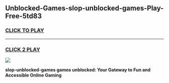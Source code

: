 
## Unblocked-Games-slop-unblocked-games-Play-Free-5td83
<h3>
<a href="https://premium76.site?title=slop-unblocked-games&ref=15A">CLICK TO PLAY</a></h3>
<hr>

<h3>
<a href="https://premium76.site?title=slop-unblocked-games&ref=15A">CLICK 2 PLAY</a>
  
</h3>

<a href="https://premium76.site?title=slop-unblocked-games&ref=15A"><img src="https://clearcache.store/games.png"></a>


**slop-unblocked-games games unblocked: Your Gateway to Fun and Accessible Online Gaming**
